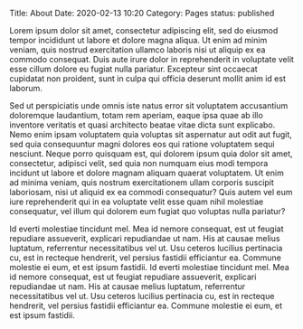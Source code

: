 Title: About
Date: 2020-02-13 10:20
Category: Pages
status: published

Lorem ipsum dolor sit amet, consectetur adipiscing elit, sed do eiusmod tempor incididunt ut labore et dolore magna aliqua. Ut enim ad minim veniam, quis nostrud exercitation ullamco laboris nisi ut aliquip ex ea commodo consequat. Duis aute irure dolor in reprehenderit in voluptate velit esse cillum dolore eu fugiat nulla pariatur. Excepteur sint occaecat cupidatat non proident, sunt in culpa qui officia deserunt mollit anim id est laborum.

Sed ut perspiciatis unde omnis iste natus error sit voluptatem accusantium doloremque laudantium, totam rem aperiam, eaque ipsa quae ab illo inventore veritatis et quasi architecto beatae vitae dicta sunt explicabo. Nemo enim ipsam voluptatem quia voluptas sit aspernatur aut odit aut fugit, sed quia consequuntur magni dolores eos qui ratione voluptatem sequi nesciunt. Neque porro quisquam est, qui dolorem ipsum quia dolor sit amet, consectetur, adipisci velit, sed quia non numquam eius modi tempora incidunt ut labore et dolore magnam aliquam quaerat voluptatem. Ut enim ad minima veniam, quis nostrum exercitationem ullam corporis suscipit laboriosam, nisi ut aliquid ex ea commodi consequatur? Quis autem vel eum iure reprehenderit qui in ea voluptate velit esse quam nihil molestiae consequatur, vel illum qui dolorem eum fugiat quo voluptas nulla pariatur?

Id everti molestiae tincidunt mel. Mea id nemore consequat, est ut feugiat repudiare assueverit, explicari repudiandae ut nam. His at causae melius luptatum, referrentur necessitatibus vel ut. Usu ceteros lucilius pertinacia cu, est in recteque hendrerit, vel persius fastidii efficiantur ea. Commune molestie ei eum, et est ipsum fastidii. Id everti molestiae tincidunt mel. Mea id nemore consequat, est ut feugiat repudiare assueverit, explicari repudiandae ut nam. His at causae melius luptatum, referrentur necessitatibus vel ut. Usu ceteros lucilius pertinacia cu, est in recteque hendrerit, vel persius fastidii efficiantur ea. Commune molestie ei eum, et est ipsum fastidii.